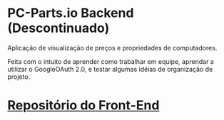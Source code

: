 # PC-Parts.io Backend (Descontinuado)

Aplicação de visualização de preços e propriedades de computadores.

Feita com o intuito de aprender como trabalhar em equipe, aprendar a utilizar o GoogleOAuth 2.0, e testar algumas idéias de organização de projeto.

# [Repositório do Front-End](https://github.com/PSouza-10/pc-parts.io-frontend)
